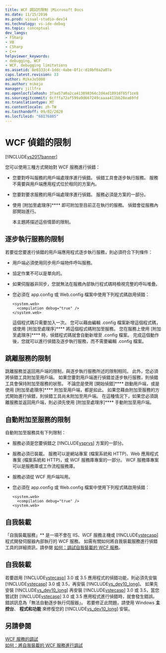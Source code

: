 ```yaml
---
title: WCF 調試的限制 |Microsoft Docs
ms.date: 11/15/2016
ms.prod: visual-studio-dev14
ms.technology: vs-ide-debug
ms.topic: conceptual
dev_langs:
- FSharp
- VB
- CSharp
- C++
helpviewer_keywords:
- debugging, WCF
- WCF, debugging limitations
ms.assetid: 8e0333c4-1ddc-4abe-8f1c-d19bf6a2a07a
caps.latest.revision: 33
author: MikeJo5000
ms.author: mikejo
manager: jillfra
ms.openlocfilehash: 3faa57a0a2ca413898364c2d4ad1891df85f1ce8
ms.sourcegitcommit: 6cfffa72af599a9d667249caaaa411bb28ea69fd
ms.translationtype: MT
ms.contentlocale: zh-TW
ms.lasthandoff: 09/02/2020
ms.locfileid: "68176805"
---
```

# <a name="limitations-on-wcf-debugging"></a>WCF 偵錯的限制
[!INCLUDE[vs2017banner](../includes/vs2017banner.md)]

您可以使用三種方式開始對 WCF 服務進行偵錯：  
  
- 您要對呼叫服務的用戶端處理序進行偵錯。 偵錯工具會逐步執行服務。 服務不需要與用戶端應用程式位於相同的方案內。  
  
- 您要對要求服務的用戶端處理序進行偵錯。 服務必須是方案的一部分。  
  
- 使用 [附加至處理序]**** 即可附加至目前正在執行的服務。 偵錯會從服務內部開始進行。  
  
  本主題將描述這些情節的限制。  
  
## <a name="limitations-on-stepping-into-a-service"></a>逐步執行服務的限制  
 若要從您要進行偵錯的用戶端應用程式逐步執行服務，則必須符合下列條件：  
  
- 用戶端必須使用同步用戶端物件呼叫服務。  
  
- 協定作業不可以是單向的。  
  
- 如果伺服器非同步，您就無法在服務內部執行程式碼時檢視完整的呼叫堆疊。  
  
- 您必須在 app.config 或 Web.config 檔案中使用下列程式碼啟用偵錯：  
  
    ```  
    <system.web>  
      <compilation debug="true" />  
    </system.web>  
    ```  
  
     這個程式碼只需要加入一次。 您可以藉由編輯 .config 檔案新增這個程式碼，或使用 [附加至處理序]**** 將這個程式碼附加至服務。 您在服務上使用 [附加至處理序]**** 時，偵錯程式碼就會自動新增至 .config 檔案。 完成這個動作後，您就可以進行偵錯及逐步執行服務，而不需要編輯 .config 檔案。  
  
## <a name="limitations-on-stepping-out-of-a-service"></a>跳離服務的限制  
 跳離服務並返回用戶端的限制，與逐步執行服務所述的限制相同。 此外，您必須將偵錯工具附加至用戶端。 如果您要對用戶端進行偵錯並逐步執行服務，則偵錯工具會保持附加至服務的狀態。 不論您是使用 [開始偵錯]**** 啟動用戶端，或是使用 [附加至處理序]**** 附加至用戶端，都是如此。 如果您藉由附加至服務的方式開始進行偵錯，則偵錯工具尚未附加至用戶端。 在這種情況下，如果您必須跳離服務並返回用戶端，則必須先使用 [附加至處理序]**** 手動附加至用戶端。  
  
## <a name="limitations-on-automatic-attach-to-a-service"></a>自動附加至服務的限制  
 自動附加至服務具有下列限制：  
  
- 服務必須是您要偵錯之 [!INCLUDE[vsprvs](../includes/vsprvs-md.md)] 方案的一部分。  
  
- 服務必須已裝載。 服務可以是網站專案 (檔案系統和 HTTP)、Web 應用程式專案 (檔案系統和 HTTP)，或 WCF 服務庫專案的一部分。 WCF 服務庫專案可以是服務庫或工作流程服務庫。  
  
- 服務必須從 WCF 用戶端叫用。  
  
- 您必須在 app.config 或 Web.config 檔案中使用下列程式碼啟用偵錯：  
  
    ```  
    <system.web>  
      <compilation debug="true" />  
    <system.web>  
    ```  
  
## <a name="self-hosting"></a>自我裝載  
 「自我裝載服務」** 是一項不會在 IIS、WCF 服務主機或 [!INCLUDE[vstecasp](../includes/vstecasp-md.md)] 程式開發伺服器內部執行的 WCF 服務。 如需有關如何將自我裝載服務進行偵錯工具的詳細資訊，請參閱 [如何：調試自我裝載的 WCF 服務](../debugger/how-to-debug-a-self-hosted-wcf-service.md)。  
  
## <a name="self-hosting"></a>自我裝載  
 若要啟用 [!INCLUDE[vstecasp](../includes/vstecasp-md.md)] 3.0 或 3.5 應用程式的偵錯功能，則必須先安裝 [!INCLUDE[vstecasp](../includes/vstecasp-md.md)] 3.0 或 3.5，再安裝 [!INCLUDE[vs_dev10_long](../includes/vs-dev10-long-md.md)]。 如果先安裝 [!INCLUDE[vs_dev10_long](../includes/vs-dev10-long-md.md)] 再安裝 [!INCLUDE[vstecasp](../includes/vstecasp-md.md)] 3.0 或 3.5，當您嘗試對 [!INCLUDE[vstecasp](../includes/vstecasp-md.md)] 3.0 或 3.5 應用程式進行偵錯時，就會發生錯誤。 錯誤訊息為「無法自動逐步執行伺服器」。 若要修正此問題，請使用 Windows **主控台**、 **程式和功能** 來修復您的 [!INCLUDE[vs_dev10_long](../includes/vs-dev10-long-md.md)] 安裝。  
  
## <a name="see-also"></a>另請參閱  
 [WCF 服務的調試](../debugger/debugging-wcf-services.md)   
 [如何：將自我裝載的 WCF 服務進行調試](../debugger/how-to-debug-a-self-hosted-wcf-service.md)
